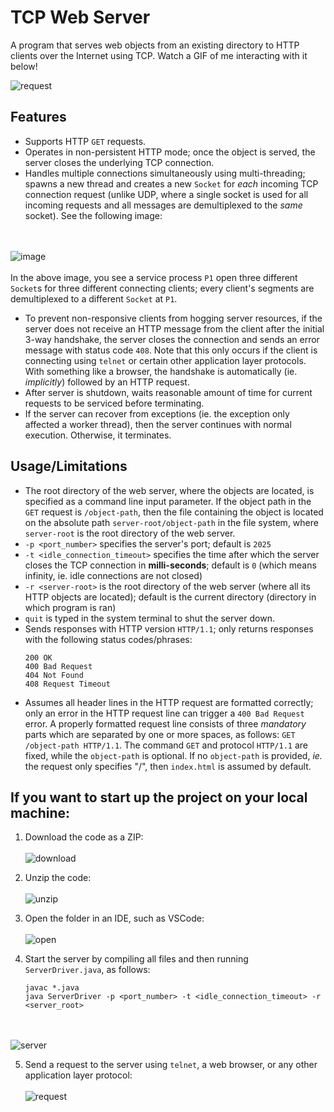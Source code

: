 # TCP Web Server

A program that serves web objects from an existing directory to HTTP clients over the Internet using TCP. Watch
a GIF of me interacting with it below!

![request](https://github.com/prempreetbrar/TCPWebServer/assets/89614923/44472d33-d81a-4b1a-a282-0cf861a3d654)
&nbsp;

## Features
- Supports HTTP `GET` requests. 
- Operates in non-persistent HTTP mode; once the object is served, the server closes the underlying TCP connection.
- Handles multiple connections simultaneously using multi-threading; spawns a new thread and creates a new `Socket` for _each_
  incoming TCP connection request (unlike UDP, where a single socket is used for all incoming requests and all messages are demultiplexed
  to the _same_ socket). See the following image:

<br></br>
![image](https://github.com/prempreetbrar/TCPWebServer/assets/89614923/0f6ddc5a-229b-407b-a2e8-d56b0fcedb4b)
<br></br>
In the above image, you see a service process `P1` open three different `Socket`s for three different connecting clients; every client's segments are demultiplexed to a different `Socket` at `P1`.
  
- To prevent non-responsive clients from hogging server resources, if the server does not receive an HTTP message from the
  client after the initial 3-way handshake, the server closes the connection and sends an error message with status code `408`. Note that
  this only occurs if the client is connecting using `telnet` or certain other application layer protocols. With something like a browser, the
  handshake is automatically (ie. _implicitly_) followed by an HTTP request.
- After server is shutdown, waits reasonable amount of time for current requests to be serviced before terminating.
- If the server can recover from exceptions (ie. the exception only affected a worker thread), then the server continues with normal execution. Otherwise,
  it terminates. 

## Usage/Limitations
- The root directory of the web server, where the objects are located, is specified as a command line input parameter. If the object path in
  the `GET` request is `/object-path`, then the file containing the object is located on the absolute path `server-root/object-path` in the file
  system, where `server-root` is the root directory of the web server.
- `-p <port_number>` specifies the server's port; default is `2025`
- `-t <idle_connection_timeout>` specifies the time after which the server closes the TCP connection in **milli-seconds**; default is `0` (which means infinity,
   ie. idle connections are not closed)
- `-r <server-root>` is the root directory of the web server (where all its HTTP objects are located); default is the current directory (directory in which program
   is ran)
- `quit` is typed in the system terminal to shut the server down. 
- Sends responses with HTTP version `HTTP/1.1`; only returns responses with the following status codes/phrases:
  ```
  200 OK
  400 Bad Request
  404 Not Found
  408 Request Timeout
  ```
- Assumes all header lines in the HTTP request are formatted correctly; only an error in the HTTP request line can trigger a `400 Bad Request` error. A
  properly formatted request line consists of three _mandatory_ parts which are separated by one or more spaces, as follows: `GET /object-path HTTP/1.1`.
  The command `GET` and protocol `HTTP/1.1` are fixed, while the `object-path` is optional. If no `object-path` is provided, _ie._ the request only specifies "/",
  then `index.html` is assumed by default. 

## If you want to start up the project on your local machine:
1. Download the code as a ZIP:
<br></br>
![download](https://github.com/prempreetbrar/TCPWebServer/assets/89614923/291dc4a0-fe63-40b8-a70a-8bd3f987d5b6)
&nbsp;

2. Unzip the code:
<br></br>
![unzip](https://github.com/prempreetbrar/TCPWebServer/assets/89614923/e2283434-6b61-41a1-b9b9-bb6380900798)
&nbsp;

3. Open the folder in an IDE, such as VSCode:
<br></br>
![open](https://github.com/prempreetbrar/TCPWebServer/assets/89614923/aa1e0040-15af-4697-b9ab-52104b28e5b4)
&nbsp;

4. Start the server by compiling all files and then running `ServerDriver.java`, as follows:
   ```
   javac *.java
   java ServerDriver -p <port_number> -t <idle_connection_timeout> -r <server_root>
   ```
<br></br>
![server](https://github.com/prempreetbrar/TCPWebServer/assets/89614923/51398c4c-fa7b-4867-b6b9-0b3d40d2bf55)
&nbsp;

5. Send a request to the server using `telnet`, a web browser, or any other application layer protocol:
<br></br>
![request](https://github.com/prempreetbrar/TCPWebServer/assets/89614923/44472d33-d81a-4b1a-a282-0cf861a3d654)


